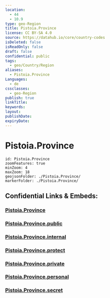 ```yaml
---
location:
  - 44
  - 10.9
type: geo-Region
title: Pistoia.Province
license: CC BY-SA 4.0
source: https://datahub.io/core/country-codes
isDeleted: false
isReadOnly: false
draft: false
confidential: public
tags:
  - geo/Country/Region
aliases:
  - Pistoia.Province
Languages:
  - de
cssclasses:
  - geo-Region
publish: true
linkTitle:
keywords:
layout:
publishDate:
expiryDate:
---
```


# Pistoia.Province

```leaflet
id: Pistoia.Province
zoomFeatures: true 
minZoom: 4 
maxZoom: 18
geojsonFolder: ./Pistoia.Province/
markerFolder: ./Pistoia.Province/
```


## Confidential Links & Embeds: 

### [Pistoia.Province](/_Standards/Earth/Continent/Europe/Europe~South/Italy/regions~Italy/Tuscany/Pistoia.Province.md) 

### [Pistoia.Province.public](/_public/Earth/Continent/Europe/Europe~South/Italy/regions~Italy/Tuscany/Pistoia.Province.public.md) 

### [Pistoia.Province.internal](/_internal/Earth/Continent/Europe/Europe~South/Italy/regions~Italy/Tuscany/Pistoia.Province.internal.md) 

### [Pistoia.Province.protect](/_protect/Earth/Continent/Europe/Europe~South/Italy/regions~Italy/Tuscany/Pistoia.Province.protect.md) 

### [Pistoia.Province.private](/_private/Earth/Continent/Europe/Europe~South/Italy/regions~Italy/Tuscany/Pistoia.Province.private.md) 

### [Pistoia.Province.personal](/_personal/Earth/Continent/Europe/Europe~South/Italy/regions~Italy/Tuscany/Pistoia.Province.personal.md) 

### [Pistoia.Province.secret](/_secret/Earth/Continent/Europe/Europe~South/Italy/regions~Italy/Tuscany/Pistoia.Province.secret.md)

